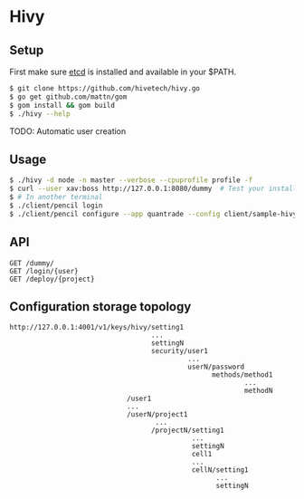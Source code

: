 Hivy
====

Setup
-----

First make sure [etcd](https://github.com/coreos/etcd) is installed and available in your $PATH.

```bash
$ git clone https://github.com/hivetech/hivy.go
$ go get github.com/mattn/gom
$ gom install && gom build
$ ./hivy --help
```
TODO: Automatic user creation


Usage
-----

```bash
$ ./hivy -d node -n master --verbose --cpuprofile profile -f
$ curl --user xav:boss http://127.0.0.1:8080/dummy  # Test your installation
$ # In another terminal
$ ./client/pencil login
$ ./client/pencil configure --app quantrade --config client/sample-hivy.yml
```


API
---

```
GET /dummy/
GET /login/{user}
GET /deploy/{project}
```


Configuration storage topology
------------------------------

```
http://127.0.0.1:4001/v1/keys/hivy/setting1
                                   ...
                                   settingN
                                   security/user1
                                            ...
                                            userN/password
                                                  methods/method1
                                                          ...
                                                          methodN
                             /user1
                             ...
                             /userN/project1
                                    ...
                                   /projectN/setting1
                                             ...
                                             settingN
                                             cell1
                                             ...
                                             cellN/setting1
                                                   ...
                                                   settingN
```
